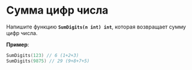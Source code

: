 # Сумма цифр числа
Напишите функцию **`SumDigits(n int) int`**, которая возвращает сумму цифр числа.

**Пример**:

```go
SumDigits(123) // 6 (1+2+3)
SumDigits(9875) // 29 (9+8+7+5)
```